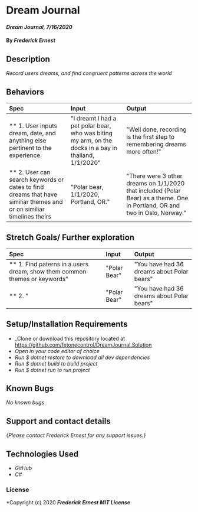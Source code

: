 # Dream Journal

#### _Dream Journal, 7/16/2020_

#### By _**Frederick Ernest**_

## Description

_Record users dreams, and find congruent patterns across the world_

## Behaviors

| Spec | Input | Output |
| :-------------      | :------------- | :------------- |
| ** 1. User inputs dream, date, and anything else pertinent to the experience. | "I dreamt I had a pet polar bear, who was biting my arm, on the docks in a bay in thailand, 1/1/2020" | "Well done, recording is the first step to remembering dreams more often!" |
| ** 2. User can search keywords or dates to find dreams that have similiar themes and or on similiar timelines theirs | "Polar bear, 1/1/2020, Portland, OR." | "There were 3 other dreams on 1/1/2020 that included (Polar Bear) as a theme. One in Portland, OR and two in Oslo, Norway." |

## Stretch Goals/ Further exploration
| Spec | Input | Output |
| :-------------      | :------------- | :------------- |
| ** 1. Find paterns in a users dream, show them common themes or keywords" | "Polar Bear" | "You have had 36 dreams about Polar bears" |
| ** 2. " | "Polar Bear" | "You have had 36 dreams about Polar bears" |


## Setup/Installation Requirements

* _Clone or download this repository located at https://github.com/fetonecontrol/DreamJournal.Solution
* _Open in your code editor of choice_
* _Run $ dotnet restore to download all dev dependencies_
* _Run $ dotnet build to build project_
* _Run $ dotnet run to run project_

## Known Bugs

_No known bugs_

## Support and contact details

_{Please contact Frederick Ernest for any support issues.}_

## Technologies Used

* _GitHub_
* _C#_

### License

*Copyright (c) 2020 **_Frederick Ernest MIT License_**